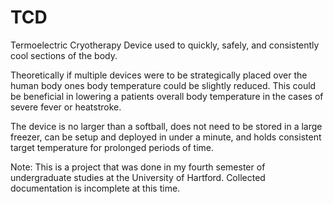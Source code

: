 # TCD
Termoelectric Cryotherapy Device used to quickly, safely, and consistently cool sections of the body.

Theoretically if multiple devices were to be strategically placed over the human body ones body temperature could be
slightly reduced.  This could be beneficial in lowering a patients overall body temperature in the cases of severe fever or
heatstroke.

The device is no larger than a softball, does not need to be stored in a large freezer, can be setup and deployed in under
a minute, and holds consistent target temperature for prolonged periods of time.


Note:
This is a project that was done in my fourth semester of undergraduate studies at the University of Hartford. 
Collected documentation is incomplete at this time.

